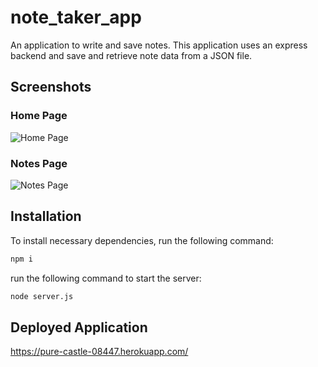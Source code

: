 # note_taker_app

An application to write and save notes. This application uses an express backend and save and retrieve note data from a JSON file.

## Screenshots

### Home Page

![Home Page](./public/assets/images/homepage.png)

### Notes Page

![Notes Page](./public/assets/images/notespage.png)

## Installation

To install necessary dependencies, run the following command:

```bash 
npm i
```
run the following command to start the server:

```bash
node server.js
```

## Deployed Application

https://pure-castle-08447.herokuapp.com/
